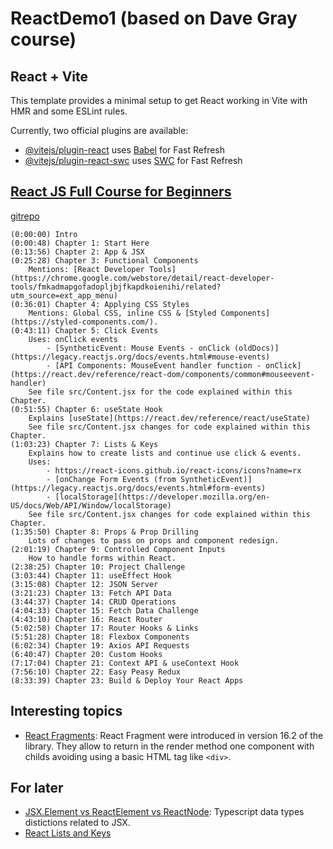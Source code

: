 # ReactDemo1 (based on Dave Gray course)

## React + Vite

This template provides a minimal setup to get React working in Vite with HMR and some ESLint rules.

Currently, two official plugins are available:

- [@vitejs/plugin-react](https://github.com/vitejs/vite-plugin-react/blob/main/packages/plugin-react/README.md) uses [Babel](https://babeljs.io/) for Fast Refresh
- [@vitejs/plugin-react-swc](https://github.com/vitejs/vite-plugin-react-swc) uses [SWC](https://swc.rs/) for Fast Refresh

## [React JS Full Course for Beginners](https://www.youtube.com/watch?v=RVFAyFWO4go)

[gitrepo](https://github.com/gitdagray/react_resources)

```
(0:00:00) Intro
(0:00:48) Chapter 1: Start Here
(0:13:56) Chapter 2: App & JSX
(0:25:28) Chapter 3: Functional Components
	Mentions: [React Developer Tools](https://chrome.google.com/webstore/detail/react-developer-tools/fmkadmapgofadopljbjfkapdkoienihi/related?utm_source=ext_app_menu)
(0:36:01) Chapter 4: Applying CSS Styles
	Mentions: Global CSS, inline CSS & [Styled Components](https://styled-components.com/).
(0:43:11) Chapter 5: Click Events
	Uses: onClick events
		- [SyntheticEvent: Mouse Events - onClick (oldDocs)](https://legacy.reactjs.org/docs/events.html#mouse-events)
		- [API Components: MouseEvent handler function - onClick](https://react.dev/reference/react-dom/components/common#mouseevent-handler)
	See file src/Content.jsx for the code explained within this Chapter.
(0:51:55) Chapter 6: useState Hook
	Explains [useState](https://react.dev/reference/react/useState)
	See file src/Content.jsx changes for code explained within this Chapter.
(1:03:23) Chapter 7: Lists & Keys
	Explains how to create lists and continue use click & events.
	Uses:
		- https://react-icons.github.io/react-icons/icons?name=rx
		- [onChange Form Events (from SyntheticEvent)](https://legacy.reactjs.org/docs/events.html#form-events)
		- [localStorage](https://developer.mozilla.org/en-US/docs/Web/API/Window/localStorage)
	See file src/Content.jsx changes for code explained within this Chapter.
(1:35:50) Chapter 8: Props & Prop Drilling
	Lots of changes to pass on props and component redesign.
(2:01:19) Chapter 9: Controlled Component Inputs
	How to handle forms within React.
(2:38:25) Chapter 10: Project Challenge
(3:03:44) Chapter 11: useEffect Hook
(3:15:08) Chapter 12: JSON Server
(3:21:23) Chapter 13: Fetch API Data
(3:44:37) Chapter 14: CRUD Operations
(4:04:33) Chapter 15: Fetch Data Challenge
(4:43:10) Chapter 16: React Router
(5:02:58) Chapter 17: Router Hooks & Links
(5:51:28) Chapter 18: Flexbox Components
(6:02:34) Chapter 19: Axios API Requests
(6:40:47) Chapter 20: Custom Hooks
(7:17:04) Chapter 21: Context API & useContext Hook
(7:56:10) Chapter 22: Easy Peasy Redux
(8:33:39) Chapter 23: Build & Deploy Your React Apps
```

## Interesting topics

- [React Fragments](https://refine.dev/blog/how-react-fragments-is-works/): React Fragment were introduced in version 16.2 of the library. They allow to return in the render method one component with childs avoiding using a basic HTML tag like `<div>`.

## For later

- [JSX.Element vs ReactElement vs ReactNode](https://dev.to/fromaline/jsxelement-vs-reactelement-vs-reactnode-2mh2): Typescript data types distictions related to JSX.
- [React Lists and Keys](https://legacy.reactjs.org/docs/lists-and-keys.html)
